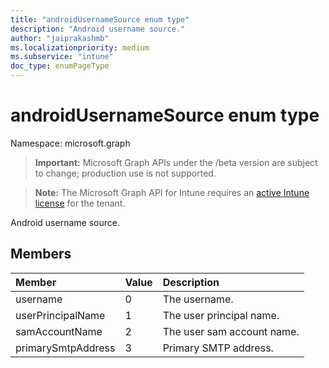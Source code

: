 ```yaml
---
title: "androidUsernameSource enum type"
description: "Android username source."
author: "jaiprakashmb"
ms.localizationpriority: medium
ms.subservice: "intune"
doc_type: enumPageType
---
```


# androidUsernameSource enum type

Namespace: microsoft.graph
> **Important:** Microsoft Graph APIs under the /beta version are subject to change; production use is not supported.

> **Note:** The Microsoft Graph API for Intune requires an [active Intune license](https://go.microsoft.com/fwlink/?linkid=839381) for the tenant.


Android username source.

## Members
|Member|Value|Description|
|:---|:---|:---|
|username|0|The username.|
|userPrincipalName|1|The user principal name.|
|samAccountName|2|The user sam account name.|
|primarySmtpAddress|3|Primary SMTP address.|
